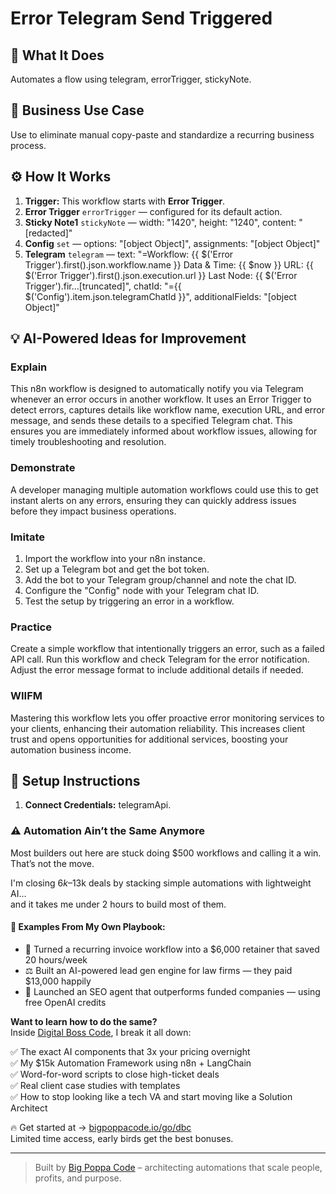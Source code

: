# Error Telegram Send Triggered
  ## 🚀 What It Does
  Automates a flow using telegram, errorTrigger, stickyNote.
  
  ## 💼 Business Use Case
  Use to eliminate manual copy-paste and standardize a recurring business process.
  
  ## ⚙️ How It Works
  1. **Trigger:** This workflow starts with **Error Trigger**.
  2. **Error Trigger** `errorTrigger` — configured for its default action.
3. **Sticky Note1** `stickyNote` — width: "1420", height: "1240", content: "[redacted]"
4. **Config** `set` — options: "[object Object]", assignments: "[object Object]"
5. **Telegram** `telegram` — text: "=Workflow: {{ $('Error Trigger').first().json.workflow.name }}
Data & Time: {{ $now }}
URL: {{ $('Error Trigger').first().json.execution.url }}
Last Node: {{ $('Error Trigger').fir…[truncated]", chatId: "={{ $('Config').item.json.telegramChatId }}", additionalFields: "[object Object]"
  
  ## 💡 AI-Powered Ideas for Improvement
  ### Explain
This n8n workflow is designed to automatically notify you via Telegram whenever an error occurs in another workflow. It uses an Error Trigger to detect errors, captures details like workflow name, execution URL, and error message, and sends these details to a specified Telegram chat. This ensures you are immediately informed about workflow issues, allowing for timely troubleshooting and resolution.

### Demonstrate
A developer managing multiple automation workflows could use this to get instant alerts on any errors, ensuring they can quickly address issues before they impact business operations.

### Imitate
1. Import the workflow into your n8n instance.
2. Set up a Telegram bot and get the bot token.
3. Add the bot to your Telegram group/channel and note the chat ID.
4. Configure the "Config" node with your Telegram chat ID.
5. Test the setup by triggering an error in a workflow.

### Practice
Create a simple workflow that intentionally triggers an error, such as a failed API call. Run this workflow and check Telegram for the error notification. Adjust the error message format to include additional details if needed.

### WIIFM
Mastering this workflow lets you offer proactive error monitoring services to your clients, enhancing their automation reliability. This increases client trust and opens opportunities for additional services, boosting your automation business income.
  
  ## 🔧 Setup Instructions
  1. **Connect Credentials:** telegramApi.
  
### ⚠️ Automation Ain’t the Same Anymore

Most builders out here are stuck doing $500 workflows and calling it a win.  
That’s not the move.  

I'm closing $6k–$13k deals by stacking simple automations with lightweight AI...  
and it takes me under 2 hours to build most of them.

#### 🧠 Examples From My Own Playbook:
- 🔁 Turned a recurring invoice workflow into a $6,000 retainer that saved 20 hours/week  
- ⚖️ Built an AI-powered lead gen engine for law firms — they paid $13,000 happily  
- 🚀 Launched an SEO agent that outperforms funded companies — using free OpenAI credits  

**Want to learn how to do the same?**  
Inside [Digital Boss Code](https://bigpoppacode.io/go/dbc), I break it all down:

✅ The exact AI components that 3x your pricing overnight  
✅ My $15k Automation Framework using n8n + LangChain  
✅ Word-for-word scripts to close high-ticket deals  
✅ Real client case studies with templates  
✅ How to stop looking like a tech VA and start moving like a Solution Architect  

🔥 Get started at → [bigpoppacode.io/go/dbc](https://bigpoppacode.io/go/dbc)  
Limited time access, early birds get the best bonuses.

---
> Built by [Big Poppa Code](https://bigpoppacode.io) – architecting automations that scale people, profits, and purpose.
  